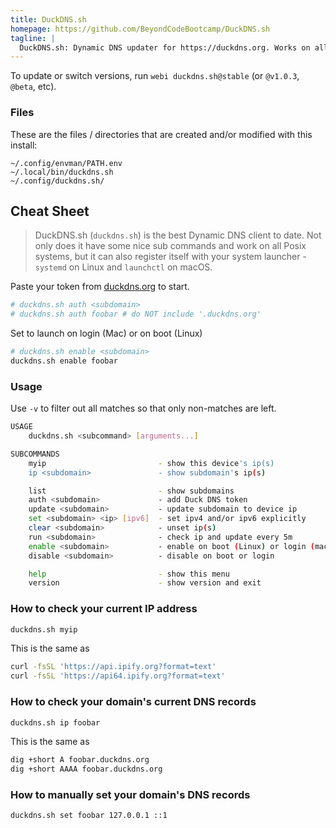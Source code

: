 ```yaml
---
title: DuckDNS.sh
homepage: https://github.com/BeyondCodeBootcamp/DuckDNS.sh
tagline: |
  DuckDNS.sh: Dynamic DNS updater for https://duckdns.org. Works on all POSIX*ish* systems (Mac, Linux, Docker, BSD, etc).
---
```


To update or switch versions, run `webi duckdns.sh@stable` (or `@v1.0.3`,
`@beta`, etc).

### Files

These are the files / directories that are created and/or modified with this
install:

```text
~/.config/envman/PATH.env
~/.local/bin/duckdns.sh
~/.config/duckdns.sh/
```

## Cheat Sheet

> DuckDNS.sh (`duckdns.sh`) is the best Dynamic DNS client to date. Not only
> does it have some nice sub commands and work on all Posix systems, but it can
> also register itself with your system launcher - `systemd` on Linux and
> `launchctl` on macOS.

Paste your token from [duckdns.org](https://duckdns.org) to start.

```sh
# duckdns.sh auth <subdomain>
# duckdns.sh auth foobar # do NOT include '.duckdns.org'
```

Set to launch on login (Mac) or on boot (Linux)

```sh
# duckdns.sh enable <subdomain>
duckdns.sh enable foobar
```

### Usage

Use `-v` to filter out all matches so that only non-matches are left.

```sh
USAGE
    duckdns.sh <subcommand> [arguments...]

SUBCOMMANDS
    myip                         - show this device's ip(s)
    ip <subdomain>               - show subdomain's ip(s)

    list                         - show subdomains
    auth <subdomain>             - add Duck DNS token
    update <subdomain>           - update subdomain to device ip
    set <subdomain> <ip> [ipv6]  - set ipv4 and/or ipv6 explicitly
    clear <subdomain>            - unset ip(s)
    run <subdomain>              - check ip and update every 5m
    enable <subdomain>           - enable on boot (Linux) or login (macOS)
    disable <subdomain>          - disable on boot or login

    help                         - show this menu
    version                      - show version and exit
```

### How to check your current IP address

```sh
duckdns.sh myip
```

This is the same as

```sh
curl -fsSL 'https://api.ipify.org?format=text'
curl -fsSL 'https://api64.ipify.org?format=text'
```

### How to check your domain's current DNS records

```sh
duckdns.sh ip foobar
```

This is the same as

```sh
dig +short A foobar.duckdns.org
dig +short AAAA foobar.duckdns.org
```

### How to manually set your domain's DNS records

```sh
duckdns.sh set foobar 127.0.0.1 ::1
```
